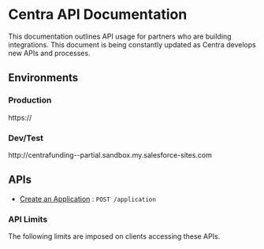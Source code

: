 # Centra API Documentation

This documentation outlines API usage for partners who are building integrations. This document is being constantly updated as Centra develops new APIs and processes.

## Environments

### Production
ht&#8203;tps://

### Dev/Test
ht&#8203;tp://centrafunding--partial.sandbox.my.salesforce-sites.com

## APIs

* [Create an Application](applications/post.md) : `POST /application`

### API Limits
The following limits are imposed on clients accessing these APIs.
